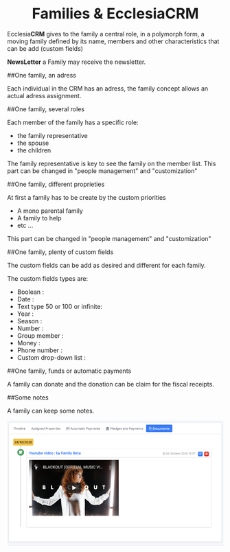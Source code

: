 
# <center><big>Families & Ecclesia**CRM** </big></center>

Ecclesia**CRM** gives to the family a central role, in a polymorph form, a moving family defined by its name, members and other characteristics that can be add (custom fields)

**NewsLetter** a Family may receive the newsletter.

##One family, an adress

Each individual in the CRM has an adress, the family concept allows an actual adress assignment.

##One family, several roles

Each member of the family has a specific role:

- the family representative
- the spouse
- the children

The family representative is key to see the family on the member list.
This part can be changed in "people management" and "customization"

##One family, different proprieties

At first a family has to be create by the custom priorities
* A mono parental family
* A family to help
* etc ...

This part can be changed in "people management" and "customization"

##One family, plenty of custom fields

The custom fields can be add as desired and different for each family.

The custom fields types are:

- Boolean :
- Date    :
- Text type 50 or 100 or infinite:
- Year   :
- Season  :
- Number  :
- Group member :
- Money  :
- Phone number :
- Custom drop-down list :


##One family, funds or automatic payments

A family can donate and the donation can be claim for the fiscal receipts.

##Some notes

A family can keep some notes.

![Screenshot](../../../img/family/admin/familyView.png)

